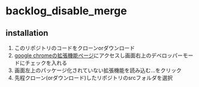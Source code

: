 # backlog_disable_merge

## installation
1. このリポジトリのコードをクローンorダウンロード
2. [google chromeの拡張機能ページ](chrome://extensions/)にアクセスし画面右上のデベロッパーモードにチェックを入れる
3. 画面左上のパッケージ化されていない拡張機能を読み込む...をクリック
4. 先程クローン(orダウンロード)したリポジトリのsrcフォルダを選択
